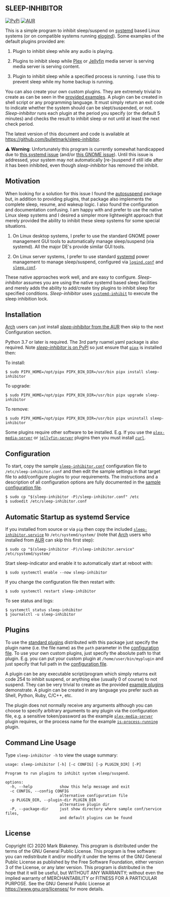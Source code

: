 ## SLEEP-INHIBITOR
[![PyPi](https://img.shields.io/pypi/v/sleep-inhibitor)](https://pypi.org/project/sleep-inhibitor/)
[![AUR](https://img.shields.io/aur/version/sleep-inhibitor)](https://aur.archlinux.org/packages/sleep-inhibitor/)

This is a simple program to inhibit sleep/suspend on
[systemd](https://www.freedesktop.org/wiki/Software/systemd/) based
Linux systems (or on compatible systems running
[elogind](https://github.com/elogind/elogind)). Some examples of the
default plugins provided are:

1. Plugin to inhibit sleep while any audio is playing.

2. Plugins to inhibit sleep while [Plex](https://plex.tv/) or
   [Jellyfin](https://jellyfin.org/) media server is serving media
   server is serving content.

3. Plugin to inhibit sleep while a specified process is running. I
   use this to prevent sleep while my home backup is running.

You can also create your own custom plugins. They are extremely trivial
to create as can be seen in the [provided
examples](sleep_inhibitor/plugins).
A plugin can be created in shell script or any programming language. It
must simply return an exit code to indicate whether the system should can be
slept/suspended, or not. _Sleep-inhibitor_ runs each plugin at the
period you specify (or the default 5 minutes) and checks the result to
inhibit sleep or not until at least the next check period.

The latest version of this document and code is available at
https://github.com/bulletmark/sleep-inhibitor.

:warning: **Warning**: Unfortunately this program is currently somewhat
handicapped due to [this systemd
issue](https://github.com/systemd/systemd/issues/14812) (and/or [this
GNOME
issue](https://gitlab.gnome.org/GNOME/gnome-settings-daemon/-/issues/591)).
Until this issue is addressed, your system may not automatically
[re-]suspend if still idle after it has been inhibited, even though
_sleep-inhibitor_ has removed the inhibit.

## Motivation

When looking for a solution for this issue I found the
[autosuspend](https://autosuspend.readthedocs.io/en/3.0/index.html)
package but, in addition to providing plugins, that package also
implements the complete sleep, resume, and wakeup logic. I also found
the configuration and documentation confusing. I am happy with and
prefer to use the native Linux sleep systems and I desired a simpler
more lightweight approach that merely provided the ability to inhibit
these sleep systems for some special situations.

1. On Linux desktop systems, I prefer to use the standard GNOME power
   management GUI tools to automatically manage sleep/suspend (via
   systemd). All the major DE's provide similar GUI tools.

2. On Linux server systems, I prefer to use standard
[systemd](https://www.freedesktop.org/wiki/Software/systemd/) power
management to manage sleep/suspend, configured via
[`logind.conf`](https://www.freedesktop.org/software/systemd/man/logind.conf.html)
and
[`sleep.conf`](https://www.freedesktop.org/software/systemd/man/systemd-sleep.conf.html).

These native approaches work well, and are easy to configure.
_Sleep-inhibitor_ assumes you are using the native systemd based sleep
facilities and merely adds the ability to add/create tiny plugins to
inhibit sleep for specified conditions. _Sleep-inhibitor_ uses
[`systemd-inhibit`](https://www.freedesktop.org/software/systemd/man/systemd-inhibit.html)
to execute the sleep inhibition lock.

## Installation

[Arch](https://www.archlinux.org/) users can just install
[_sleep-inhibitor_ from the
AUR](https://aur.archlinux.org/packages/sleep-inhibitor) then skip to
the next Configuration section.

Python 3.7 or later is required. The 3rd party ruamel.yaml package is
also required. Note [_sleep-inhibitor_ is on
PyPI](https://pypi.org/project/sleep-inhibitor/) so just ensure that
[`pipx`](https://pypa.github.io/pipx/) is installed then:

To install:

    $ sudo PIPX_HOME=/opt/pipx PIPX_BIN_DIR=/usr/bin pipx install sleep-inhibitor

To upgrade:

    $ sudo PIPX_HOME=/opt/pipx PIPX_BIN_DIR=/usr/bin pipx upgrade sleep-inhibitor

To remove:

    $ sudo PIPX_HOME=/opt/pipx PIPX_BIN_DIR=/usr/bin pipx uninstall sleep-inhibitor

Some plugins require other software to be installed. E.g. If you use the
[`plex-media-server`](sleep_inhibitor/plugins/plex-media-server)
or
[`jellyfin-server`](sleep_inhibitor/plugins/jellyfin-server)
plugins then you must install [`curl`](https://curl.se/).

## Configuration

To start, copy the sample
[`sleep-inhibitor.conf`](sleep_inhibitor/sleep-inhibitor.conf)
configuration file to `/etc/sleep-inhibitor.conf` and then edit the
sample settings in that target file to add/configure plugins to your
requirements. The instructions and a description of all configuration
options are fully documented in the [sample configuration
file](sleep_inhibitor/sleep-inhibitor.conf).

    $ sudo cp "$(sleep-inhibitor -P)/sleep-inhibitor.conf" /etc
    $ sudoedit /etc/sleep-inhibitor.conf

## Automatic Startup as systemd Service

If you installed from source or via `pip` then copy the included
[`sleep-inhibitor.service`](sleep-/sleep-inhibitor.service)
to `/etc/systemd/system/` (note that [Arch](https://www.archlinux.org/)
users who installed from
[AUR](https://aur.archlinux.org/packages/sleep-inhibitor) can skip this
first step):

    $ sudo cp "$(sleep-inhibitor -P)/sleep-inhibitor.service" /etc/systemd/system/

Start sleep-indicator and enable it to automatically start at reboot with:

    $ sudo systemctl enable --now sleep-inhibitor

If you change the configuration file then restart with:

    $ sudo systemctl restart sleep-inhibitor

To see status and logs:

    $ systemctl status sleep-inhibitor
    $ journalctl -u sleep-inhibitor

## Plugins

To use the [standard
plugins](sleep_inhibitor/plugins)
distributed with this package just specify the plugin name (i.e. the
file name) as the `path` parameter in the [configuration
file](sleep_inhibitor/sleep-inhibitor.conf).
To use your own custom plugins, just specify the absolute path to that
plugin. E.g. you can put your custom plugin at `/home/user/bin/myplugin`
and just specify that full path in the [configuration
file](sleep_inhibitor/sleep-inhibitor.conf).

A plugin can be any executable script/program which simply returns exit
code 254 to inhibit suspend, or anything else (usually 0 of course) to
not suspend. They can be very trivial to create as the provided [example
plugins](sleep_inhibitor/plugins)
demonstrate. A plugin can be created in any language you prefer such as
Shell, Python, Ruby, C/C++, etc.

The plugin does not normally receive any arguments although you can
choose to specify arbitrary arguments to any plugin via the configuration
file, e.g. a sensitive token/password as the example
[`plex-media-server`](sleep_inhibitor/plugins/plex-media-server)
plugin requires, or the process name for the example
[`is-process-running`](sleep_inhibitor/plugins/is-process-running)
plugin.

## Command Line Usage

Type `sleep-inhibitor -h` to view the usage summary:

```
usage: sleep-inhibitor [-h] [-c CONFIG] [-p PLUGIN_DIR] [-P]

Program to run plugins to inhibit system sleep/suspend.

options:
  -h, --help            show this help message and exit
  -c CONFIG, --config CONFIG
                        alternative configuration file
  -p PLUGIN_DIR, --plugin-dir PLUGIN_DIR
                        alternative plugin dir
  -P, --package-dir     just show directory where sample conf/service files,
                        and default plugins can be found
```

## License

Copyright (C) 2020 Mark Blakeney. This program is distributed under the
terms of the GNU General Public License. This program is free software:
you can redistribute it and/or modify it under the terms of the GNU
General Public License as published by the Free Software Foundation,
either version 3 of the License, or any later version. This program is
distributed in the hope that it will be useful, but WITHOUT ANY
WARRANTY; without even the implied warranty of MERCHANTABILITY or
FITNESS FOR A PARTICULAR PURPOSE. See the GNU General Public License at
<https://www.gnu.org/licenses/> for more details.

<!-- vim: se ai syn=markdown: -->
